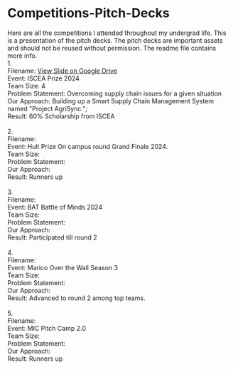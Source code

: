 # Competitions-Pitch-Decks
Here are all the competitions I attended throughout my undergrad life. This is a presentation of the pitch decks. The pitch decks are important assets and should not be reused without permission. The readme file contains more info.
<br/>
1.<br/>
Filename: [View Slide on Google Drive](https://drive.google.com/file/d/1MYt_oQeTOuDjr_MkE-KmTEw-yApbHnYi/view?usp=drive_link) <br/>
Event: ISCEA Prize 2024<br/>
Team Size: 4 <br/>
Problem Statement: Overcoming supply chain issues for a given situation<br/>
Our Approach: Building up a Smart Supply Chain Management System named "Project AgriSync.";<br/>
Result: 60% Scholarship from ISCEA<br/>
<br/>
2. <br/>
Filename: <br/>
Event: Hult Prize On campus round Grand Finale 2024.<br/>
Team Size: <br/>
Problem Statement:<br/>
Our Approach:<br/>
Result: Runners up<br/>
<br/>
3.<br/>
Filename: <br/>
Event: BAT Battle of Minds 2024<br/>
Team Size: <br/>
Problem Statement:<br/>
Our Approach:<br/>
Result: Participated till round 2<br/>
<br/>
4.<br/>
Filename: <br/>
Event: Marico Over the Wall Season 3<br/>
Team Size: <br/>
Problem Statement:<br/>
Our Approach:<br/>
Result: Advanced to round 2 among top teams.<br/>
<br/>
5.<br/>
Filename: <br/>
Event: MIC Pitch Camp 2.0<br/>
Team Size: <br/>
Problem Statement:<br/>
Our Approach:<br/>
Result: Runners up
